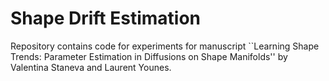 # Shape Drift Estimation
Repository contains code for experiments for manuscript ``Learning Shape Trends: Parameter Estimation in Diffusions on Shape Manifolds'' by Valentina Staneva and Laurent Younes.
